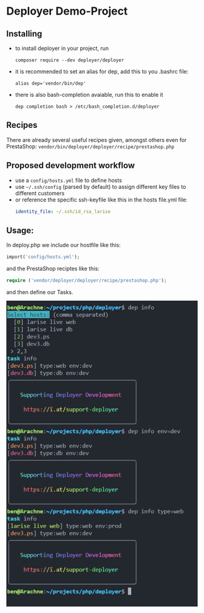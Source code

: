 # Deployer Demo-Project

## Installing

* to install deployer in your project, run 
    ```
    composer require --dev deployer/deployer
    ```
*  it is recommended to set an alias for dep, add this to you .bashrc file:
    ```
    alias dep='vendor/bin/dep'
    ```
* there is also bash-completion avaiable, run this to enable it
    ```
    dep completion bash > /etc/bash_completion.d/deployer
    ```

## Recipes


There are already several useful recipes given, amongst others even for PrestaShop:
```vendor/bin/deployer/deployer/recipe/prestashop.php```

## Proposed development workflow

* use a `config/hosts.yml` file to define hosts
* use `~/.ssh/config` (parsed by default) to assign different key files to different customers
* or reference the specific ssh-keyfile like this in the hosts file.yml file:
    ```yaml
    identity_file: ~/.ssh/id_rsa_larise
    ``` 
## Usage:
In deploy.php we include our hostfile like this:
```php
import('config/hosts.yml');
```

and the PrestaShop reciptes like this:
```php
require ('vendor/deployer/deployer/recipe/prestashop.php');
```

and then define our Tasks. 

![Example Output](output.png "Output")
